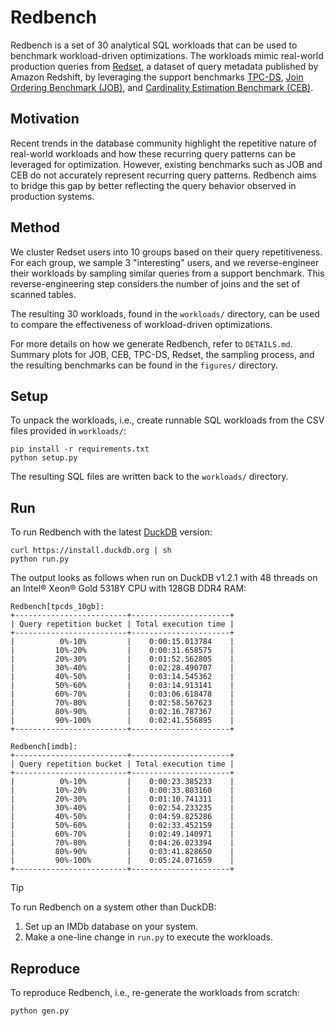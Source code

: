 # Redbench

Redbench is a set of 30 analytical SQL workloads that can be used to benchmark workload-driven optimizations. The workloads mimic real-world production queries from [Redset](https://github.com/amazon-science/redset), a dataset of query metadata published by Amazon Redshift, by leveraging the support benchmarks [TPC-DS](https://www.tpc.org/tpcds/), [Join Ordering Benchmark (JOB)](https://github.com/viktorleis/job), and [Cardinality Estimation Benchmark (CEB)](https://github.com/learnedsystems/CEB).

## Motivation

Recent trends in the database community highlight the repetitive nature of real-world workloads and how these recurring query patterns can be leveraged for optimization. However, existing benchmarks such as JOB and CEB do not accurately represent recurring query patterns. Redbench aims to bridge this gap by better reflecting the query behavior observed in production systems.

## Method

We cluster Redset users into 10 groups based on their query repetitiveness. For each group, we sample 3 "interesting" users, and we reverse-engineer their workloads by sampling similar queries from a support benchmark. This reverse-engineering step considers the number of joins and the set of scanned tables.

The resulting 30 workloads, found in the `workloads/` directory, can be used to compare the effectiveness of workload-driven optimizations.

For more details on how we generate Redbench, refer to `DETAILS.md`. Summary plots for JOB, CEB, TPC-DS, Redset, the sampling process, and the resulting benchmarks can be found in the `figures/` directory.

## Setup

To unpack the workloads, i.e., create runnable SQL workloads from the CSV files provided in `workloads/`:

```
pip install -r requirements.txt
python setup.py
```

The resulting SQL files are written back to the `workloads/` directory.

## Run

To run Redbench with the latest [DuckDB](https://duckdb.org/) version:

```
curl https://install.duckdb.org | sh
python run.py
```

The output looks as follows when run on DuckDB v1.2.1 with 48 threads on an Intel® Xeon® Gold 5318Y CPU with 128GB DDR4 RAM:

```
Redbench[tpcds_10gb]:
+-------------------------+----------------------+
| Query repetition bucket | Total execution time |
+-------------------------+----------------------+
|          0%-10%         |    0:00:15.013784    |
|         10%-20%         |    0:00:31.658575    |
|         20%-30%         |    0:01:52.562805    |
|         30%-40%         |    0:02:28.490707    |
|         40%-50%         |    0:03:14.545362    |
|         50%-60%         |    0:03:14.913141    |
|         60%-70%         |    0:03:06.618478    |
|         70%-80%         |    0:02:58.567623    |
|         80%-90%         |    0:02:16.787367    |
|         90%-100%        |    0:02:41.556895    |
+-------------------------+----------------------+

Redbench[imdb]:
+-------------------------+----------------------+
| Query repetition bucket | Total execution time |
+-------------------------+----------------------+
|          0%-10%         |    0:00:23.385233    |
|         10%-20%         |    0:00:33.803160    |
|         20%-30%         |    0:01:10.741311    |
|         30%-40%         |    0:02:54.233235    |
|         40%-50%         |    0:04:59.825286    |
|         50%-60%         |    0:02:33.452159    |
|         60%-70%         |    0:02:49.140971    |
|         70%-80%         |    0:04:26.023394    |
|         80%-90%         |    0:03:41.828650    |
|         90%-100%        |    0:05:24.071659    |
+-------------------------+----------------------+
```

> [!TIP]
> To run Redbench on a system other than DuckDB:
> 1. Set up an IMDb database on your system.
> 2. Make a one-line change in `run.py` to execute the workloads.

## Reproduce

To reproduce Redbench, i.e., re-generate the workloads from scratch:

```
python gen.py
```
